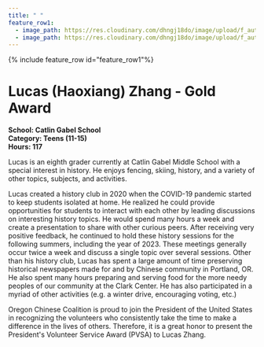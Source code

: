 ```yaml
---
title: " "
feature_row1:
  - image_path: https://res.cloudinary.com/dhngj18do/image/upload/f_auto,q_auto/v1/images/pvsa/2023_Lucas_Zhang1
  - image_path: https://res.cloudinary.com/dhngj18do/image/upload/f_auto,q_auto/v1/images/activities/year_2023
---
```


{% include feature_row id="feature_row1"%}

# Lucas (Haoxiang) Zhang - Gold Award

**School: Catlin Gabel School**  
**Category: Teens (11-15)**  
**Hours: 117**  

Lucas is an eighth grader currently at Catlin Gabel Middle School with a special interest in history. He enjoys fencing, skiing, history, and a variety of other topics, subjects, and activities.

Lucas created a history club in 2020 when the COVID-19 pandemic started to keep students isolated at home. He realized he could provide opportunities for students to interact with each other by leading discussions on interesting history topics. He would spend many hours a week and create a presentation to share with other curious peers. After receiving very positive feedback, he continued to hold these history sessions for the following summers, including the year of 2023. These meetings generally occur twice a week and discuss a single topic over several sessions.
Other than his history club, Lucas has spent a large amount of time preserving historical newspapers made for and by Chinese community in Portland, OR. He also spent many hours preparing and serving food for the more needy peoples of our community at the Clark Center. He has also participated in a myriad of other activities (e.g. a winter drive, encouraging voting, etc.)

Oregon Chinese Coalition is proud to join the President of the United States in recognizing the volunteers who consistently take the time to make a difference in the lives of others. Therefore, it is a great honor to present the President's Volunteer Service Award (PVSA) to Lucas Zhang.
